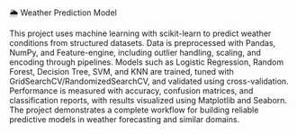 🌦️ Weather Prediction Model

This project uses machine learning with scikit-learn to predict weather conditions from structured datasets. Data is preprocessed with Pandas, NumPy, and Feature-engine, including outlier handling, scaling, and encoding through pipelines. Models such as Logistic Regression, Random Forest, Decision Tree, SVM, and KNN are trained, tuned with GridSearchCV/RandomizedSearchCV, and validated using cross-validation. Performance is measured with accuracy, confusion matrices, and classification reports, with results visualized using Matplotlib and Seaborn. The project demonstrates a complete workflow for building reliable predictive models in weather forecasting and similar domains.
